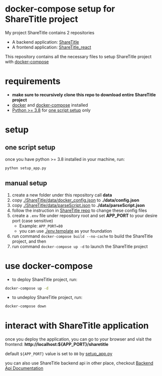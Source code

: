 
# docker-compose setup for ShareTitle project

My project ShareTitle contains 2 repositories

* A backend application: [ShareTitle](https://github.com/Gavin1937/ShareTitle)
* A frontend application: [ShareTitle_react](https://github.com/Gavin1937/ShareTitle_react)

This repository contains all the necessary files to setup ShareTitle project with [docker-compose](https://docs.docker.com/compose/)

# requirements

* **make sure to recursively clone this repo to download entire ShareTitle project**
* [docker](https://docs.docker.com/) and [docker-compose](https://docs.docker.com/compose/install/) installed
* [Python >= 3.8](https://www.python.org/) for [one script setup](#one-script-setup) only

# setup

## one script setup

once you have python >= 3.8 installed in your machine, run:

```sh
python setup_app.py
```

## manual setup

1. create a new folder under this repository call **data**
2. copy [./ShareTitle/data/docker_config.json](https://github.com/Gavin1937/ShareTitle/blob/main/data/docker_config.json) to **./data/config.json**
3. copy [./ShareTitle/data/parseScript.json](https://github.com/Gavin1937/ShareTitle/blob/main/data/parseScript.json) to **./data/parseScript.json**
4. follow the instruction in [ShareTitle repo](https://github.com/Gavin1937/ShareTitle#configuration) to change these config files
5. create a `.env` file under repository root and set **APP_PORT** to your desire port (case sensitive)
   * Example: `APP_PORT=80`
   * you can use [./env.template](./env.template) as your foundation
6. run command `docker-compose build --no-cache` to build the ShareTitle project, and then
7. run command `docker-compose up -d` to launch the ShareTitle project

# use docker-compose

* to deploy ShareTitle project, run:

```sh
docker-compose up -d
```

* to undeploy ShareTitle project, run:

```sh
docker-compose down
```

# interact with ShareTitle application

once you deploy the application, you can go to your browser and visit the frontend: **http://localhost:${APP_PORT}/sharetitle**

default `${APP_PORT}` value is set to `80` by [setup_app.py](./setup_app.py)

you can also use ShareTitle backend api in other place, checkout [Backend Api Documentation](https://github.com/Gavin1937/ShareTitle/blob/main/doc/ApiDocumentation.md)

